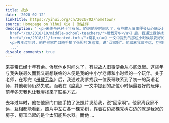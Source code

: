 ```yaml
---
title: 故乡
date: '2020-02-12'
linkTitle: https://yihui.org/cn/2020/02/hometown/
source: Homepage on Yihui Xie | 谢益辉
description: ' <p>来美帝已经十年有余。侨居他乡时间久了，有些故人旧事便会从心底泛起。这些年与我失联最久而我又最想联络的人便是我的中小学老师和小时候的一个玩伴。关于老师，在写完《<a
  href="/cn/2018/10/middle-school-teachers/">卅载芳华</a>》后，我通过我爹找我一位表哥联系到了初一的英语老师，其他老师仍然失联。而我在《<a
  href="/cn/2018/11/fermented-tofu/">腐乳</a>》一文中提到的那位小时候最要好的玩伴，前年冬天我也让我爹找来了联系方式。</p>
  <p>去年过年时，他在他家门口随手拍了张照片发给我，说“回家啊”。他家离我家不远，互相都能看到。照片中左右各一棵秃树，靠着右边那棵秃树右边的就是我家的房子，房顶凸起的是个太阳能热水器。而他
  ...'
disable_comments: true
---
```

 <p>来美帝已经十年有余。侨居他乡时间久了，有些故人旧事便会从心底泛起。这些年与我失联最久而我又最想联络的人便是我的中小学老师和小时候的一个玩伴。关于老师，在写完《<a href="/cn/2018/10/middle-school-teachers/">卅载芳华</a>》后，我通过我爹找我一位表哥联系到了初一的英语老师，其他老师仍然失联。而我在《<a href="/cn/2018/11/fermented-tofu/">腐乳</a>》一文中提到的那位小时候最要好的玩伴，前年冬天我也让我爹找来了联系方式。</p> <p>去年过年时，他在他家门口随手拍了张照片发给我，说“回家啊”。他家离我家不远，互相都能看到。照片中左右各一棵秃树，靠着右边那棵秃树右边的就是我家的房子，房顶凸起的是个太阳能热水器。而他 ...